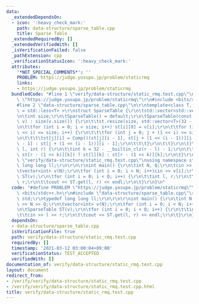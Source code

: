 ```yaml
---
data:
  _extendedDependsOn:
  - icon: ':heavy_check_mark:'
    path: data-structure/sparse_table.cpp
    title: Sparse Table
  _extendedRequiredBy: []
  _extendedVerifiedWith: []
  _isVerificationFailed: false
  _pathExtension: cpp
  _verificationStatusIcon: ':heavy_check_mark:'
  attributes:
    '*NOT_SPECIAL_COMMENTS*': ''
    PROBLEM: https://judge.yosupo.jp/problem/staticrmq
    links:
    - https://judge.yosupo.jp/problem/staticrmq
  bundledCode: "#line 1 \"verify/data-structure/static_rmq.test.cpp\"\n#define PROBLEM\
    \ \"https://judge.yosupo.jp/problem/staticrmq\"\r\n#include <bits/stdc++.h>\r\n\
    #line 2 \"data-structure/sparse_table.cpp\"\n\r\ntemplate<class T, class Comp\
    \ = std::less<T> >\r\nstruct SparseTable {\r\n\tstd::vector<std::vector<T>> st;\r\
    \n\tint size;\r\n\tSparseTable() = default;\r\n\tSparseTable(const std::vector<T>&\
    \ v) : size(v.size()) {\r\n\t\tst.resize(size, std::vector<T>(32 - __builtin_clz(size)));\r\
    \n\t\tfor (int i = 0; i < size; i++) st[i][0] = v[i];\r\n\t\tfor (int i = 1; (1\
    \ << i) <= size; i++) {\r\n\t\t\tfor (int j = 0; j + (1 << i) <= size; j++) {\r\
    \n\t\t\t\tst[j][i] = Comp()(st[j][i - 1], st[j + (1 << (i - 1))][i - 1]) ? st[j][i\
    \ - 1] : st[j + (1 << (i - 1))][i - 1];\r\n\t\t\t}\r\n\t\t}\r\n\t}\r\n\tT get(int\
    \ l, int r) {\r\n\t\tint k = 32 - __builtin_clz(r - l) - 1;\r\n\t\treturn Comp()(st[l][k],\
    \ st[r - (1 << k)][k]) ? st[l][k] : st[r - (1 << k)][k];\r\n\t}\r\n};\n#line 4\
    \ \"verify/data-structure/static_rmq.test.cpp\"\nusing namespace std;\r\ntypedef\
    \ long long ll;\r\n\r\n\r\nint main() {\r\n\tint N, Q;\r\n\tcin >> N >> Q;\r\n\
    \tvector<int> v(N);\r\n\tfor (int i = 0; i < N; i++)cin >> v[i];\r\n\tSparseTable\
    \ ST(v);\r\n\tfor (int i = 0; i < Q; i++) {\r\n\t\tint l, r;\r\n\t\tcin >> l >>\
    \ r;\r\n\t\tcout << ST.get(l, r) << endl;\r\n\t}\r\n}\n"
  code: "#define PROBLEM \"https://judge.yosupo.jp/problem/staticrmq\"\r\n#include\
    \ <bits/stdc++.h>\r\n#include \"data-structure/sparse_table.cpp\"\r\nusing namespace\
    \ std;\r\ntypedef long long ll;\r\n\r\n\r\nint main() {\r\n\tint N, Q;\r\n\tcin\
    \ >> N >> Q;\r\n\tvector<int> v(N);\r\n\tfor (int i = 0; i < N; i++)cin >> v[i];\r\
    \n\tSparseTable ST(v);\r\n\tfor (int i = 0; i < Q; i++) {\r\n\t\tint l, r;\r\n\
    \t\tcin >> l >> r;\r\n\t\tcout << ST.get(l, r) << endl;\r\n\t}\r\n}"
  dependsOn:
  - data-structure/sparse_table.cpp
  isVerificationFile: true
  path: verify/data-structure/static_rmq.test.cpp
  requiredBy: []
  timestamp: '2021-03-12 03:00:04+09:00'
  verificationStatus: TEST_ACCEPTED
  verifiedWith: []
documentation_of: verify/data-structure/static_rmq.test.cpp
layout: document
redirect_from:
- /verify/verify/data-structure/static_rmq.test.cpp
- /verify/verify/data-structure/static_rmq.test.cpp.html
title: verify/data-structure/static_rmq.test.cpp
---
```


